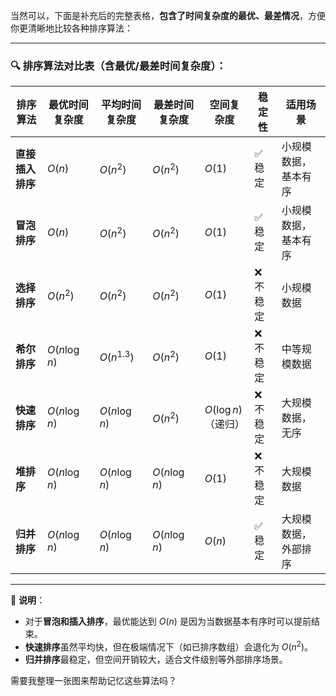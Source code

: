 当然可以，下面是补充后的完整表格，**包含了时间复杂度的最优、最差情况**，方便你更清晰地比较各种排序算法：

---

### 🔍 排序算法对比表（含最优/最差时间复杂度）：

| 排序算法       | 最优时间复杂度       | 平均时间复杂度       | 最差时间复杂度       | 空间复杂度           | 稳定性   | 适用场景       |
|------------|---------------|---------------|---------------|-----------------|-------|------------|
| **直接插入排序** | $O(n)$        | $O(n^2)$      | $O(n^2)$      | $O(1)$          | ✅ 稳定  | 小规模数据，基本有序 |
| **冒泡排序**   | $O(n)$        | $O(n^2)$      | $O(n^2)$      | $O(1)$          | ✅ 稳定  | 小规模数据，基本有序 |
| **选择排序**   | $O(n^2)$      | $O(n^2)$      | $O(n^2)$      | $O(1)$          | ❌ 不稳定 | 小规模数据      |
| **希尔排序**   | $O(n \log n)$ | $O(n^{1.3})$  | $O(n^2)$      | $O(1)$          | ❌ 不稳定 | 中等规模数据     |
| **快速排序**   | $O(n \log n)$ | $O(n \log n)$ | $O(n^2)$      | $O(\log n)$（递归） | ❌ 不稳定 | 大规模数据，无序   |
| **堆排序**    | $O(n \log n)$ | $O(n \log n)$ | $O(n \log n)$ | $O(1)$          | ❌ 不稳定 | 大规模数据      |
| **归并排序**   | $O(n \log n)$ | $O(n \log n)$ | $O(n \log n)$ | $O(n)$          | ✅ 稳定  | 大规模数据，外部排序 |

---

📌 **说明**：

* 对于**冒泡和插入排序**，最优能达到 $O(n)$ 是因为当数据基本有序时可以提前结束。
* **快速排序**虽然平均快，但在极端情况下（如已排序数组）会退化为 $O(n^2)$。
* **归并排序**最稳定，但空间开销较大，适合文件级别等外部排序场景。

需要我整理一张图来帮助记忆这些算法吗？
